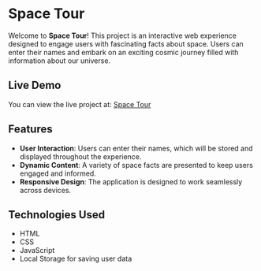 # Space Tour

Welcome to **Space Tour**! This project is an interactive web experience designed to engage users with fascinating facts about space. Users can enter their names and embark on an exciting cosmic journey filled with information about our universe.

## Live Demo

You can view the live project at: [Space Tour](https://webcrafters-spacetour.netlify.app/)

## Features

- **User Interaction**: Users can enter their names, which will be stored and displayed throughout the experience.
- **Dynamic Content**: A variety of space facts are presented to keep users engaged and informed.
- **Responsive Design**: The application is designed to work seamlessly across devices.

## Technologies Used

- HTML
- CSS
- JavaScript
- Local Storage for saving user data


